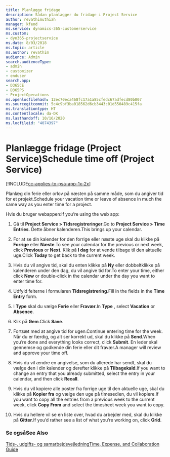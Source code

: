 ```yaml
---
title: Planlægge fridage
description: Sådan planlægger du fridage i Project Service
author: revathimuthiah
manager: kfend
ms.service: dynamics-365-customerservice
ms.custom:
- dyn365-projectservice
ms.date: 8/03/2018
ms.topic: article
ms.author: revathim
audience: Admin
search.audienceType:
- admin
- customizer
- enduser
search.app:
- D365CE
- D365PS
- ProjectOperations
ms.openlocfilehash: 12ec70eca468fc17a1a85cfedc67adfecd80b007
ms.sourcegitcommit: 5c4c9bf3ba018562d6cb3443c01d550489c415fa
ms.translationtype: HT
ms.contentlocale: da-DK
ms.lasthandoff: 10/16/2020
ms.locfileid: "4074397"
---
```

# <a name="schedule-time-off-project-service"></a><span data-ttu-id="ad34c-103">Planlægge fridage (Project Service)</span><span class="sxs-lookup"><span data-stu-id="ad34c-103">Schedule time off (Project Service)</span></span>

[!INCLUDE[cc-applies-to-psa-app-1x-2x](../includes/cc-applies-to-psa-app-1x-2x.md)]

<span data-ttu-id="ad34c-104">Planlæg din ferie eller orlov på næsten på samme måde, som du angiver tid for et projekt.</span><span class="sxs-lookup"><span data-stu-id="ad34c-104">Schedule your vacation time or leave of absence in much the same way as you enter time for a project.</span></span>  
  
 <span data-ttu-id="ad34c-105">Hvis du bruger webappen:</span><span class="sxs-lookup"><span data-stu-id="ad34c-105">If you’re using the web app:</span></span>  
  
1.  <span data-ttu-id="ad34c-106">Gå til **Project Service > Tidsregistreringer**.</span><span class="sxs-lookup"><span data-stu-id="ad34c-106">Go to **Project Service > Time Entries**.</span></span> <span data-ttu-id="ad34c-107">Dette åbner kalenderen.</span><span class="sxs-lookup"><span data-stu-id="ad34c-107">This brings up your calendar.</span></span>  
  
2.  <span data-ttu-id="ad34c-108">For at se din kalender for den forrige eller næste uge skal du klikke på **Forrige** eller **Næste**.</span><span class="sxs-lookup"><span data-stu-id="ad34c-108">To see your calendar for the previous or next week, click **Previous** or **Next**.</span></span> <span data-ttu-id="ad34c-109">Klik på **I dag** for at vende tilbage til den aktuelle uge.</span><span class="sxs-lookup"><span data-stu-id="ad34c-109">Click **Today** to get back to the current week.</span></span>  
  
3.  <span data-ttu-id="ad34c-110">Hvis du vil angive tid, skal du enten klikke på **Ny** eller dobbeltklikke på kalenderen under den dag, du vil angive tid for.</span><span class="sxs-lookup"><span data-stu-id="ad34c-110">To enter your time, either click **New** or double-click in the calendar under the day you want to enter time for.</span></span>  
  
4.  <span data-ttu-id="ad34c-111">Udfyld felterne i formularen **Tidsregistrering**.</span><span class="sxs-lookup"><span data-stu-id="ad34c-111">Fill in the fields in the **Time Entry** form.</span></span>  
  
5.  <span data-ttu-id="ad34c-112">I **Type** skal du vælge **Ferie** eller **Fravær**.</span><span class="sxs-lookup"><span data-stu-id="ad34c-112">In **Type** , select **Vacation** or **Absence**.</span></span>  
  
6.  <span data-ttu-id="ad34c-113">Klik på **Gem**.</span><span class="sxs-lookup"><span data-stu-id="ad34c-113">Click **Save**.</span></span>  
  
7.  <span data-ttu-id="ad34c-114">Fortsæt med at angive tid for ugen.</span><span class="sxs-lookup"><span data-stu-id="ad34c-114">Continue entering time for the week.</span></span> <span data-ttu-id="ad34c-115">Når du er færdig, og alt ser korrekt ud, skal du klikke på **Send**.</span><span class="sxs-lookup"><span data-stu-id="ad34c-115">When you’re done and everything looks correct, click **Submit**.</span></span> <span data-ttu-id="ad34c-116">En leder skal gennemse og godkende din ferie eller dit fravær.</span><span class="sxs-lookup"><span data-stu-id="ad34c-116">A manager will review and approve your time off.</span></span>  
  
8.  <span data-ttu-id="ad34c-117">Hvis du vil ændre en angivelse, som du allerede har sendt, skal du vælge den i din kalender og derefter klikke på **Tilbagekald**.</span><span class="sxs-lookup"><span data-stu-id="ad34c-117">If you want to change an entry that you already submitted, select the entry in your calendar, and then click **Recall**.</span></span>  
  
9. <span data-ttu-id="ad34c-118">Hvis du vil kopiere alle poster fra forrige uge til den aktuelle uge, skal du klikke på **Kopier fra** og vælge den uge på timesedlen, du vil kopiere.</span><span class="sxs-lookup"><span data-stu-id="ad34c-118">If you want to copy all the entries from a previous week to the current week, click **Copy From** and select the timesheet week you want to copy.</span></span>  
  
10. <span data-ttu-id="ad34c-119">Hvis du hellere vil se en liste over, hvad du arbejder med, skal du klikke på **Gitter**.</span><span class="sxs-lookup"><span data-stu-id="ad34c-119">If you’d rather see a list of what you’re working on, click **Grid**.</span></span>  
  
### <a name="see-also"></a><span data-ttu-id="ad34c-120">Se også</span><span class="sxs-lookup"><span data-stu-id="ad34c-120">See Also</span></span>  
 [<span data-ttu-id="ad34c-121">Tids-, udgifts- og samarbejdsvejledning</span><span class="sxs-lookup"><span data-stu-id="ad34c-121">Time, Expense, and Collaboration Guide</span></span>](../psa/time-expense-collaboration-guide.md)
